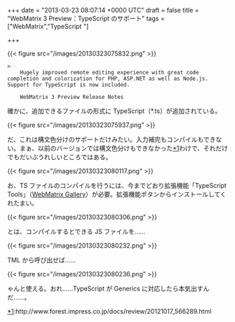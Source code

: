 
+++
date = "2013-03-23 08:07:14 +0000 UTC"
draft = false
title = "WebMatrix 3 Preview：TypeScript のサポート"
tags = ["WebMatrix","TypeScript "]

+++


{{< figure src="/images/20130323075832.png"  >}}

    >
        Hugely improved remote editing experience with great code completion and colorization for PHP, ASP.NET as well as Node.js. Support for TypeScript is now included.

        WebMatrix 3 Preview Release Notes
    
確かに、追加できるファイルの形式に TypeScript（*.ts）が追加されている。

{{< figure src="/images/20130323075937.png"  >}}

だ、これは構文色分けのサポートだけみたい。入力補完もコンパイルもできない。まぁ、以前のバージョンでは構文色分けもできなかった<a href="#f1" name="fn1" title="http://www.forest.impress.co.jp/docs/review/20121017_566289.html">*1</a>わけで、それだけでもだいぶうれしいところではある。

{{< figure src="/images/20130323080117.png"  >}}

お、TS ファイルのコンパイルを行うには、今までどおり拡張機能「TypeScript Tools」（<a href="http://extensions.webmatrix.com/packages/TypeScript4WebMatrix">WebMatrix Gallery</a>）が必要。拡張機能ボタンからインストールしてくれたまい。

{{< figure src="/images/20130323080306.png"  >}}

とは、コンパイルするとできる JS ファイルを……

{{< figure src="/images/20130323080232.png"  >}}

TML から呼び出せば……

{{< figure src="/images/20130323080236.png"  >}}

ゃんと使える。おれ……TypeScript が Generics に対応したら本気出すんだ……。
<div class="footnote">
<a href="#fn1" name="f1" class="footnote-number">*1</a><span class="footnote-delimiter">:</span><span class="footnote-text">http://www.forest.impress.co.jp/docs/review/20121017_566289.html</span>
</div>

